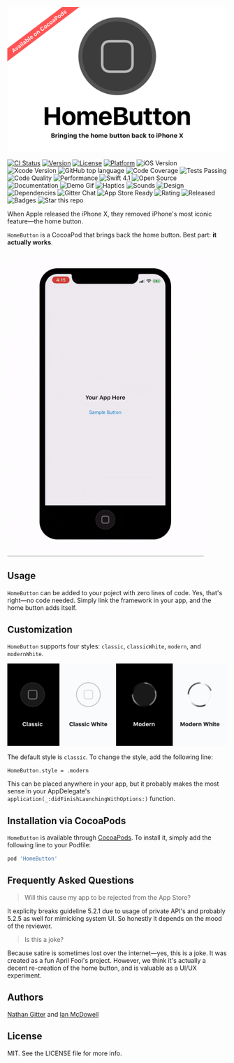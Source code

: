 <p align="center">
<img src="Resources/homebutton.png" alt="Home Button Title Graphic">
</p>

[![CI Status](http://img.shields.io/travis/nathangitter/HomeButton.svg?style=flat)](https://travis-ci.org/nathangitter/HomeButton)
[![Version](https://img.shields.io/cocoapods/v/HomeButton.svg?style=flat)](http://cocoapods.org/pods/HomeButton)
[![License](https://img.shields.io/cocoapods/l/HomeButton.svg?style=flat)](http://cocoapods.org/pods/HomeButton)
[![Platform](https://img.shields.io/cocoapods/p/HomeButton.svg?style=flat)](http://cocoapods.org/pods/HomeButton)
![iOS Version](http://img.shields.io/badge/iOS-11+-4A90E2.svg)
![Xcode Version](http://img.shields.io/badge/Xcode-9+-4A90E2.svg)
![GitHub top language](https://img.shields.io/github/languages/top/badges/HomeButton.svg)
![Code Coverage](https://img.shields.io/badge/coverage-100%25-green.svg)
![Tests Passing](https://img.shields.io/badge/tests%20passing-22%2F22-green.svg)
![Code Quality](https://img.shields.io/badge/code%20quality-high-orange.svg)
![Performance](https://img.shields.io/badge/performance-A+-FF65FA.svg)
![Swift 4.1](http://img.shields.io/badge/swift-4.1-orange.svg)
![Open Source](http://img.shields.io/badge/open%20source-GitHub-2F2F2F.svg)
![Documentation](http://img.shields.io/badge/documentation-great-A3CEFF.svg)
![Demo Gif](http://img.shields.io/badge/demo%20gif-yes-green.svg)
![Haptics](https://img.shields.io/badge/haptics-yes-green.svg)
![Sounds](https://img.shields.io/badge/sounds-yes-green.svg)
![Design](https://img.shields.io/badge/design-Sketch-yellow.svg)
![Dependencies](https://img.shields.io/badge/dependencies-none-brightgreen.svg)
![Gitter Chat](https://img.shields.io/badge/chat-gitter-48B393.svg)
![App Store Ready](https://img.shields.io/badge/app%20review-fail-red.svg)
![Rating](https://img.shields.io/badge/rating-5.0/5.0-blue.svg)
![Released](https://img.shields.io/badge/released-April%201,%202018-C5C5C5.svg)
![Badges](https://img.shields.io/badge/badges-25-FFFFFF.svg)
![Star this repo](https://img.shields.io/badge/please%20star-this%20repo-FAE249.svg)

When Apple released the iPhone X, they removed iPhone's most iconic feature—the home button.

`HomeButton` is a CocoaPod that brings back the home button. Best part: **it actually works**.

<img src="Resources/demo.gif" alt="A Demo of the Working Home Button">

## Usage

`HomeButton` can be added to your poject with zero lines of code. Yes, that's right—no code needed. Simply link the framework in your app, and the home button adds itself.

## Customization

`HomeButton` supports four styles: `classic`, `classicWhite`, `modern`, and `modernWhite`.

<p align="center">
<img src="Resources/styles.png" alt="Home Button Style Options">
</p>

The default style is `classic`. To change the style, add the following line:

    HomeButton.style = .modern
    
This can be placed anywhere in your app, but it probably makes the most sense in your AppDelegate's `application(_:didFinishLaunchingWithOptions:)` function.

## Installation via CocoaPods

`HomeButton` is available through [CocoaPods](http://cocoapods.org). To install
it, simply add the following line to your Podfile:

```ruby
pod 'HomeButton'
```

## Frequently Asked Questions

> Will this cause my app to be rejected from the App Store?

It explicity breaks guideline 5.2.1 due to usage of private API's and probably 5.2.5 as well for mimicking system UI. So honestly it depends on the mood of the reviewer.

> Is this a joke?

Because satire is sometimes lost over the internet—yes, this is a joke. It was created as a fun April Fool's project. However, we think it's actually a decent re-creation of the home button, and is valuable as a UI/UX experiment.

## Authors

[Nathan Gitter](https://twitter.com/nathangitter) and [Ian McDowell](https://twitter.com/ian_mcdowell)

## License

MIT. See the LICENSE file for more info.
